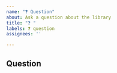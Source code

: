 ```yaml
---
name: "❓ Question"
about: Ask a question about the library
title: "❓ "
labels: ❓ question
assignees: ''

---
```


<!--
                      ❤️ Thank you for your contribution! ❤️
                  Remember that you can use this project FOR FREE.
      Badly written questions are less likely to be answered than well written ones.
        BEFORE asking a question, make sure you have read the documentation READMEs.
-->


## Question

<!--
                                              Ask a question about the library.
    Make sure to be as clear as possible, so that I (or other maintainers) can understand your question and help you out.
-->
